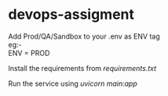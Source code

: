 # devops-assigment

Add Prod/QA/Sandbox to your .env as ENV tag \
eg:- \
ENV = PROD

Install the requirements from *requirements.txt*

Run the service using *uvicorn main:app*

